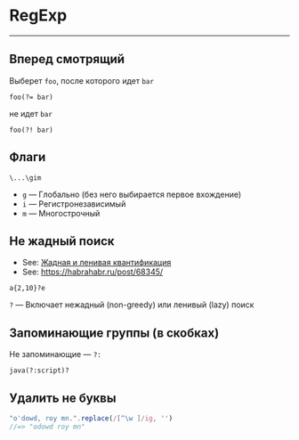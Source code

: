 # RegExp

----

## Вперед смотрящий
Выберет `foo`, после которого идет `bar`
```
foo(?= bar)
```
не идет `bar`
```
foo(?! bar)
```



## Флаги
```
\...\gim
```
- `g` — Глобально (без него выбирается первое вхождение)
- `i` — Регистронезависимый
- `m` — Многострочный



## Не жадный поиск
- See: [Жадная и ленивая квантификация](https://ru.wikipedia.org/wiki/%D0%A0%D0%B5%D0%B3%D1%83%D0%BB%D1%8F%D1%80%D0%BD%D1%8B%D0%B5_%D0%B2%D1%8B%D1%80%D0%B0%D0%B6%D0%B5%D0%BD%D0%B8%D1%8F#%D0%96%D0%B0%D0%B4%D0%BD%D0%B0%D1%8F_%D0%B8_%D0%BB%D0%B5%D0%BD%D0%B8%D0%B2%D0%B0%D1%8F_%D0%BA%D0%B2%D0%B0%D0%BD%D1%82%D0%B8%D1%84%D0%B8%D0%BA%D0%B0%D1%86%D0%B8%D1%8F)
- See: https://habrahabr.ru/post/68345/

```
a{2,10}?e
```

`?` — Включает нежадный (non-greedy) или ленивый (lazy) поиск



## Запоминающие группы (в скобках)
Не запоминающие — `?:`
```
java(?:script)?
```



## Удалить не буквы
```js
"o'dowd, roy mn.".replace(/[^\w ]/ig, '')
//=> "odowd roy mn"
```
